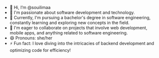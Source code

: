 - 👋 Hi, I’m @souilimaa
- 👀 I'm passionate about software development and technology.
- 🌱 Currently, I'm pursuing a bachelor's degree in software engineering, constantly learning and exploring new concepts in the field.
- 💞️ I'm eager to collaborate on projects that involve web development, mobile apps, and anything related to software engineering.
- 😄 Pronouns: she/her
- ⚡ Fun fact: I love diving into the intricacies of backend development and optimizing code for efficiency!

<!---
souilimaa/souilimaa is a ✨ special ✨ repository because its `README.md` (this file) appears on your GitHub profile.
You can click the Preview link to take a look at your changes.
--->
